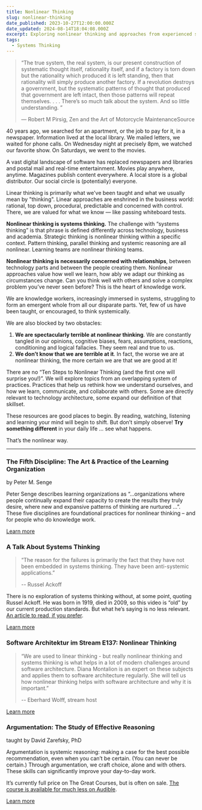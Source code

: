 ```yaml
---
title: Nonlinear Thinking
slug: nonlinear-thinking
date_published: 2023-10-27T12:00:00.000Z
date_updated: 2024-08-14T18:04:08.000Z
excerpt: Exploring nonlinear thinking and approaches from experienced systems thinkers working inside, and outside, technology. 
tags: 
  - Systems Thinking
---
```


> “The true system, the real system, is our present construction of systematic thought itself, rationality itself, and if a factory is torn down but the rationality which produced it is left standing, then that rationality will simply produce another factory. If a revolution destroys a government, but the systematic patterns of thought that produced that government are left intact, then those patterns will repeat themselves. . . . There’s so much talk about the system. And so little understanding. ” 
> 
> — Robert M Pirsig, Zen and the Art of Motorcycle MaintenanceSource

40 years ago, we searched for an apartment, or the job to pay for it, in a newspaper. Information lived at the local library. We mailed letters, we waited for phone calls. On Wednesday night at precisely 8pm, we watched our favorite show. On Saturdays, we went to the movies.

A vast digital landscape of software has replaced newspapers and libraries and postal mail and real-time entertainment. Movies play anywhere, anytime. Magazines publish content everywhere. A local store is a global distributor. Our social circle is (potentially) everyone.

Linear thinking is primarily what we've been taught and what we usually mean by "thinking". Linear approaches are enshrined in the business world: rational, top down, procedural, predictable and concerned with control. There, we are valued for what we know — like passing whiteboard tests.

**Nonlinear thinking is systems thinking.** The challenge with “systems thinking” is that phrase is defined differently across technology, business and academia. Strategic thinking is nonlinear thinking within a specific context. Pattern thinking, parallel thinking and systemic reasoning are all nonlinear. Learning teams are nonlinear thinking teams.

**Nonlinear thinking is necessarily concerned with relationships**, between technology parts and between the people creating them. Nonlinear approaches value how well we learn, how ably we adapt our thinking as circumstances change. Can you think well with others and solve a complex problem you’ve never seen before? This is the heart of knowledge work.

We are knowledge workers, increasingly immersed in systems, struggling to form an emergent whole from all our disparate parts. Yet, few of us have been taught, or encouraged, to think systemically.

We are also blocked by two obstacles:

1. **We are spectacularly terrible at nonlinear thinking**. We are constantly tangled in our opinions, cognitive biases, fears, assumptions, reactions, conditioning and logical fallacies. They seem real and true to us.
2. **We don’t know that we are terrible at it**. In fact, the worse we are at nonlinear thinking, the more certain we are that we are good at it!

There are no “Ten Steps to Nonlinear Thinking (and the first one will surprise you!)”. We will explore topics from an overlapping system of practices. Practices that help us rethink how we understand ourselves, and how we learn, communicate, and collaborate with others. Some are directly relevant to technology architecture, some expand our definition of that skillset.

These resources are good places to begin. By reading, watching, listening and learning your mind will begin to shift. But don’t simply observe! **Try something different** in your daily life … see what happens.

That’s the nonlinear way.

---

### The Fifth Discipline: The Art & Practice of the Learning Organization

by Peter M. Senge

Peter Senge describes learning organizations as “…organizations where people continually expand their capacity to create the results they truly desire, where new and expansive patterns of thinking are nurtured …”. These five disciplines are foundational practices for nonlinear thinking – and for people who do knowledge work.

[Learn more](https://systemslibrary.com/resources/the-fifth-discipline)

### A Talk About Systems Thinking

> “The reason for the failures is primarily the fact that they have not been embedded in systems thinking. They have been anti-systemic applications.”
> 
> -- Russel Ackoff

There is no exploration of systems thinking without, at some point, quoting Russel Ackoff. He was born in 1919, died in 2009, so this video is “old” by our current production standards. But what he’s saying is no less relevant. [An article to read, if you prefer](https://thesystemsthinker.com/why-few-organizations-adopt-systems-thinking/).

[Learn more](https://systemslibrary.com/resources/if-ackoff-gave-a-ted-talk)

### Software Architektur im Stream E137: Nonlinear Thinking

> “We are used to linear thinking - but really nonlinear thinking and systems thinking is what helps in a lot of modern challenges around software architecture. Diana Montalion is an expert on these subjects and applies them to software architecture regularly. She will tell us how nonlinear thinking helps with software architecture and why it is important.”
> 
> -- Eberhard Wolff, stream host

[Learn more](https://systemslibrary.com/resources/software-architektur-im-stream-e137-nonlinear-thinking)

### Argumentation: The Study of Effective Reasoning

taught by David Zarefsky, PhD

Argumentation is systemic reasoning: making a case for the best possible recommendation, even when you can’t be certain. (You can never be certain.) Through argumentation, we craft choice, alone and with others. These skills can significantly improve your day-to-day work.

It’s currently full price on The Great Courses, but is often on sale. [The course is available for much less on Audible](https://www.audible.com/pd/Argumentation-The-Study-of-Effective-Reasoning-2nd-Edition-Audiobook/B00DG7RDJA).

[Learn more](https://systemslibrary.com/resources/argumentation-the-study-of-effective-reasoning)
